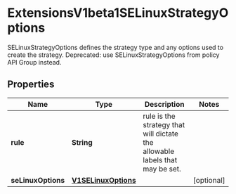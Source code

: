 

# ExtensionsV1beta1SELinuxStrategyOptions

SELinuxStrategyOptions defines the strategy type and any options used to create the strategy. Deprecated: use SELinuxStrategyOptions from policy API Group instead.
## Properties

Name | Type | Description | Notes
------------ | ------------- | ------------- | -------------
**rule** | **String** | rule is the strategy that will dictate the allowable labels that may be set. | 
**seLinuxOptions** | [**V1SELinuxOptions**](V1SELinuxOptions.md) |  |  [optional]



